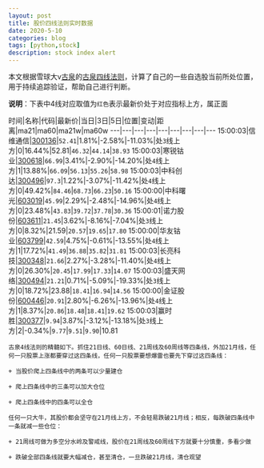 ```yaml
---
layout: post
title: 股价四线法则实时数据
date: 2020-5-10
categories: blog
tags: [python,stock]
description: stock index alert
---
```



本文根据雪球大v[古泉](https://xueqiu.com/u/7148646888)的[古泉四线法则](https://xueqiu.com/7148646888/130498192)，计算了自己的一些自选股当前所处位置，用于持续追踪验证，帮助自己进行判断。

**说明**：下表中4线对应取值为`红色`表示最新价处于对应指标上方，属正面

时间|名称|代码|最新价|当日|3日|5日|位置|变动|距离|ma21|ma60|ma21w|ma60w
---|---|---|---|---|---|---|---|---
15:00:03|信维通信|[300136](https://xueqiu.com/S/SZ300136)|`52.41`|1.81%|-2.58%|-11.03%|处`3`线上方|0|16.44%|52.81|`46.32`|`44.14`|`38.93`
15:00:03|寒锐钴业|[300618](https://xueqiu.com/S/SZ300618)|`66.99`|3.41%|-2.90%|-14.20%|处`4`线上方|1|13.88%|`66.09`|`56.13`|`55.26`|`58.98`
15:00:03|中科创达|[300496](https://xueqiu.com/S/SZ300496)|`97.3`|1.22%|-3.07%|-11.42%|处`4`线上方|0|49.42%|`84.46`|`68.73`|`66.23`|`50.16`
15:00:00|中科曙光|[603019](https://xueqiu.com/S/SH603019)|`45.99`|2.29%|-2.48%|-14.96%|处`4`线上方|0|23.48%|`43.83`|`39.72`|`37.78`|`30.36`
15:00:01|诺力股份|[603611](https://xueqiu.com/S/SH603611)|`21.45`|3.62%|-8.16%|-7.04%|处`3`线上方|0|8.32%|21.59|`20.57`|`19.65`|`17.80`
15:00:00|华友钴业|[603799](https://xueqiu.com/S/SH603799)|`42.59`|4.75%|-0.61%|-13.55%|处`4`线上方|1|17.72%|`41.49`|`36.88`|`35.82`|`31.81`
15:00:03|长亮科技|[300348](https://xueqiu.com/S/SZ300348)|`21.66`|2.27%|-3.28%|-11.40%|处`4`线上方|0|26.30%|`20.45`|`17.99`|`17.33`|`14.07`
15:00:03|盛天网络|[300494](https://xueqiu.com/S/SZ300494)|`21.21`|0.71%|-5.09%|-19.33%|处`3`线上方|0|18.72%|23.88|`18.41`|`16.94`|`14.56`
15:00:00|金证股份|[600446](https://xueqiu.com/S/SH600446)|`20.91`|2.80%|-6.26%|-13.96%|处`4`线上方|1|8.37%|`20.86`|`18.48`|`18.41`|`19.62`
15:00:03|赢时胜|[300377](https://xueqiu.com/S/SZ300377)|`9.94`|3.87%|-3.12%|-13.18%|处`3`线上方|2|-0.34%|`9.77`|`9.51`|`9.90`|10.81

```
古泉4线法则的精髓如下。抓住21日线、60日线、21周线及60周线等四条线，外加21月线，任何一只股票上涨都要穿过这四条线，任何一只股票要想爆雷也要先下穿过这四条线：

+ 当股价爬上四条线中的两条可以少量建仓

+ 爬上四条线中的三条可以加大仓位

+ 爬上四条线中的四条可以全仓

任何一只大牛，其股价都会坚守在21月线上方，不会轻易跌破21月线；相反，每跌破四条线中一条就减一些仓位：

+ 21周线可做为多空分水岭及警戒线，股价在21周线及60周线下方就要十分慎重，多看少做

+ 跌破全部四条线就要大幅减仓，甚至清仓，一旦跌破21月线，清仓观望
```